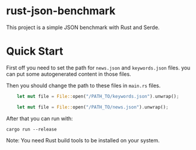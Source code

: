 # rust-json-benchmark
This project is a simple JSON benchmark with Rust and Serde.

# Quick Start

First off you need to set the path for `news.json` and `keywords.json` files. you can put some autogenerated content in those files.

Then you should change the path to these files in `main.rs` files.

```rust
    let mut file = File::open("/PATH_TO/keywords.json").unwrap();
```

```rust
    let mut file = File::open("/PATH_TO/news.json").unwrap();
```

After that you can run with:

```shell
cargo run --release
```
Note: You need Rust build tools to be installed on your system.